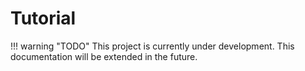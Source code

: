 # Tutorial

!!! warning "TODO"
    This project is currently under development.
    This documentation will be extended in the future.